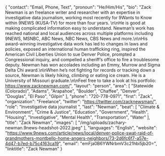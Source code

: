 {
  "contact": "Email, Phone, Text",
  "pronoun": "He/Him/His",
  "bio": "Zack Newman is an freelance writer and researcher with an expertise in investigative data journalism, working most recently for 9Wants to Know within 9NEWS (KUSA-TV) for more than four years. \n\nHe is good at making complicated information easy to understand. Newman’s work has reached national and local audiences across multiple platforms including 9NEWS, MSNBC, ABC News, NBC News, CBS News and more.\n\nHis award-winning investigative data work has led to changes in laws and policies, exposed an international human trafficking ring, inspired the American Civil Liberties Union to sue Denver Police, prompted a Congressional inquiry, and compelled a sheriff’s office to fire a troublesome deputy. Newman has won accolades including an Emmy, Murrow and Sigma Delta Chi award.\n\nWhen he’s not fighting for records or tracking down a source, Newman is likely hiking, climbing or eating ice cream. He is a University of Missouri graduate.\n\nFeel free to take a look at his portfolio: <https://www.zacknewman.com/>",
  "layout": "person",
  "area": [
    "Statewide (Colorado)",
    "Adams",
    "Arapahoe",
    "Boulder",
    "Chaffee",
    "Denver",
    "Douglas",
    "El Paso",
    "Gilpin"
  ],
  "phone": "720-778-0971",
  "first": "Zack",
  "organization": "Freelance",
  "twitter": "https://twitter.com/zacknewsman/",
  "role": "Investigative data journalist ",
  "last": "Newman",
  "beat": [
    "Climate & Environment",
    "Crime & Justice",
    "Education",
    "Government",
    "Health",
    "Housing",
    "Investigative",
    "Mental Health",
    "Transportation",
    "Water"
  ],
  "title": "Zack Newman",
  "images": [
    "/img/uploads/zachary-newman.9news-headshot-2022.jpeg"
  ],
  "languages": "English",
  "website": "https://www.9news.com/article/news/local/denver-police-swat-raid-of-grandmothers-montbello-home-angers-neighbors/73-2d6fc6f7-a57e-4d47-b7ed-b75c4163ca19",
  "email": "emFja0B6YWNrbmV3c21hbi5jb20=",
  "linktitle": "Zack Newman"
}
